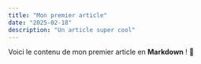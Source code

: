 ```yaml
---
title: "Mon premier article"
date: "2025-02-18"
description: "Un article super cool"
---
```


Voici le contenu de mon premier article en **Markdown** ! 🎉
